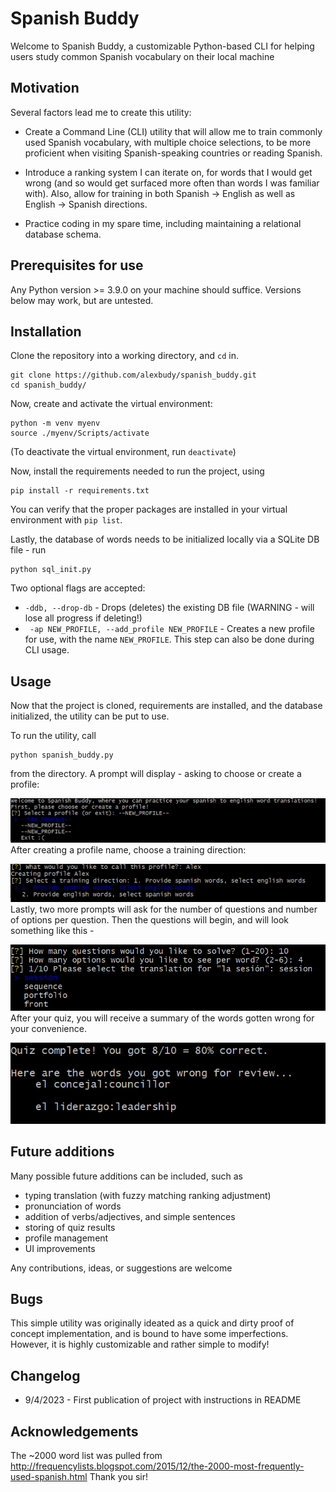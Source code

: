 # Spanish Buddy

Welcome to Spanish Buddy, a customizable Python-based CLI for helping users study common Spanish vocabulary on their local machine

## Motivation

Several factors lead me to create this utility:

- Create a Command Line (CLI) utility that will allow me to train commonly used Spanish vocabulary, with multiple choice selections, to be more proficient when visiting Spanish-speaking countries or reading Spanish.

- Introduce a ranking system I can iterate on, for words that I would get wrong (and so would get surfaced more often than words I was familiar with). Also, allow for training in both Spanish -> English as well as English -> Spanish directions.

- Practice coding in my spare time, including maintaining a relational database schema.

## Prerequisites for use

Any Python version >= 3.9.0 on your machine should suffice. Versions below may work, but are untested.

## Installation

Clone the repository into a working directory, and `cd` in.

```
git clone https://github.com/alexbudy/spanish_buddy.git
cd spanish_buddy/
```

Now, create and activate the virtual environment:

```
python -m venv myenv
source ./myenv/Scripts/activate
```

(To deactivate the virtual environment, run `deactivate`)

Now, install the requirements needed to run the project, using

```
pip install -r requirements.txt
```

You can verify that the proper packages are installed in your virtual environment with `pip list`.

Lastly, the database of words needs to be initialized locally via a SQLite DB file - run

```
python sql_init.py
```

Two optional flags are accepted:

- `-ddb, --drop-db` - Drops (deletes) the existing DB file (WARNING - will lose all progress if deleting!)
- ` -ap NEW_PROFILE, --add_profile NEW_PROFILE` - Creates a new profile for use, with the name `NEW_PROFILE`. This step can also be done during CLI usage.

## Usage

Now that the project is cloned, requirements are installed, and the database initialized, the utility can be put to use.

To run the utility, call

```
python spanish_buddy.py
```

from the directory. A prompt will display - asking to choose or create a profile:

![Alt text](images/home_prompt.png)
After creating a profile name, choose a training direction:

![Alt text](images/training_direction.png)
Lastly, two more prompts will ask for the number of questions and number of options per question. Then the questions will begin, and will look something like this -

![Alt text](images/sample_q.png)
After your quiz, you will receive a summary of the words gotten wrong for your convenience.

![Alt text](images/results.png)

## Future additions

Many possible future additions can be included, such as

- typing translation (with fuzzy matching ranking adjustment)
- pronunciation of words
- addition of verbs/adjectives, and simple sentences
- storing of quiz results
- profile management
- UI improvements

Any contributions, ideas, or suggestions are welcome

## Bugs

This simple utility was originally ideated as a quick and dirty proof of concept implementation, and is bound to have some imperfections. However, it is highly customizable and rather simple to modify!

## Changelog

- 9/4/2023 - First publication of project with instructions in README

## Acknowledgements

The ~2000 word list was pulled from http://frequencylists.blogspot.com/2015/12/the-2000-most-frequently-used-spanish.html
Thank you sir!
